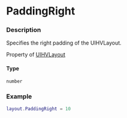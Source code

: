 # PaddingRight

### Description

Specifies the right padding of the UIHVLayout.

Property of [UIHVLayout](/classes/UIHVLayout/)

#### Type

`number`

### Example

```lua
layout.PaddingRight = 10
```
